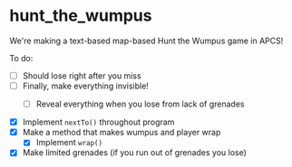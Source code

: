 # hunt_the_wumpus

We're making a text-based map-based Hunt the Wumpus game in APCS!

To do:

- [ ] Should lose right after you miss
- [ ] Finally, make everything invisible!
    - [ ] Reveal everything when you lose from lack of grenades


- [X] Implement `nextTo()`  throughout program
- [X] Make a method that makes wumpus and player wrap
    - [X] Implement `wrap()`
- [X] Make limited grenades (if you run out of grenades you lose)
